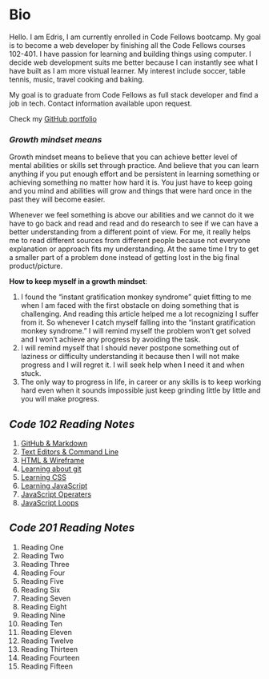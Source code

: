 # Bio
Hello. I am Edris, I am currently enrolled in Code Fellows bootcamp. My goal is to become a web developer by finishing all the Code Fellows courses 102-401. I have passion for learning and building things using computer. I decide web development suits me better because I can instantly see what I have built as I am more vistual learner.
My interest include soccer, table tennis, music, travel cooking and baking.

My goal is to graduate from Code Fellows as full stack developer and find a job in tech.
Contact information available upon request.

Check my [ GitHub portfolio](https://github.com/Fadab2/)

  
### ***Growth mindset means***
  
 Growth mindset means to believe that you can achieve better level of mental abilities or skills set through practice. And believe that you can learn anything if you put enough  effort and be persistent in learning something or achieving something no matter how hard it is.  You just have to keep going and you mind and abilities will grow and things that were hard once in the past they will become easier.
  
Whenever we feel something is above our abilities and we cannot do it we have to go back and read and read and do research to see if we can have a better understanding from a different point of view. For me, it really helps me to read different sources from different people because not everyone explanation or approach fits my understanding. At the same time I try to get a smaller part of a problem done instead of getting lost in the big final product/picture.

**How to keep myself in a growth mindset**:

1.	I found the “instant gratification monkey syndrome” quiet fitting to me when I am faced with the first obstacle on doing something that is challenging. And reading this article helped me a lot recognizing I suffer from it. So whenever I catch myself falling into the “instant gratification monkey syndrome.” I will remind myself the problem won’t get solved and I won’t achieve any progress by avoiding the task. 
2.	I will remind myself that I should never postpone something out of laziness or difficulty understanding it because then I will not make progress and I will regret it. I will seek help when I need it and when stuck.
3.	The only way to progress in life, in career or any skills is to keep working hard even when it sounds impossible just keep grinding  little by little and you will make               progress.  

  ## ***Code 102 Reading Notes***
  
 
  1. [GitHub & Markdown](topics-summary.md)
  2. [Text Editors & Command Line](coding-tools.md)
  3. [HTML & Wireframe](html-wireframe.md)
  4. [Learning about git](reading-git.md)
  5. [Learning CSS](learning-css.md)
  6. [Learning JavaScript](learning-js.md)
  7. [JavaScript Operaters](js-operators.md)
  8. [JavaScript Loops](js-loops.md)

  
  ## ***Code 201 Reading Notes*** 
   
 1. Reading One
 2. Reading Two
 3. Reading Three
 4. Reading Four
 5. Reading Five
 6. Reading Six
 7. Reading Seven
 8. Reading Eight
 9. Reading Nine
 10. Reading Ten
 11. Reading Eleven
 12. Reading Twelve
 13. Reading Thirteen
 14. Reading Fourteen
 15. Reading Fifteen